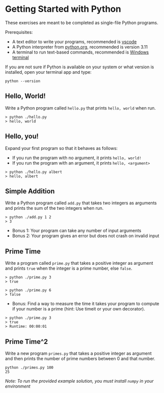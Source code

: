 # Getting Started with Python

These exercises are meant to be completed as single-file Python programs.

Prerequisites:

- A text editor to write your programs, recommended is [vscode](https://code.visualstudio.com/)
- A Python interpreter from [python.org](https://python.org), recommended is version 3.11
- A terminal to run text-based commands, recommended is [Windows terminal](https://apps.microsoft.com/detail/9n0dx20hk701)


If you are not sure if Python is available on your system or what version is
installed, open your terminal app and type:

```
python --version
```

## Hello, World!

Write a Python program called `hello.py` that prints `hello, world` when run.

```
> python ./hello.py
> hello, world
```

## Hello, you!

Expand your first program so that it behaves as follows:

- If you run the program with no argument, it prints `hello, world!`
- If you run the program with an argument, it prints `hello, <argument>`

```
> python ./hello.py albert
> hello, albert
```

## Simple Addition

Write a Python program called `add.py` that takes two integers as arguments and
prints the sum of the two integers when run.

```
> python ./add.py 1 2
> 3
```

- Bonus 1: Your program can take any number of input arguments
- Bonus 2: Your program gives an error but does not crash on invalid input

## Prime Time

Write a program called `prime.py` that takes a positive integer as argument and
prints `true` when the integer is a prime number, else `false`.

```
> python ./prime.py 3
> true
```
```
> python ./prime.py 6
> false
```

- Bonus: Find a way to measure the time it takes your program to compute if your number is a prime (hint: Use timeit or 
your own decorator).

```
> python ./prime.py 3
> true
> Runtime: 00:00:01
```

## Prime Time^2

Write a new program `primes.py` that takes a positive integer as argument and then prints the number of prime numbers
between 0 and that number.

```
python ./primes.py 100
25
```

_Note: To run the provided example solution, you must install _`numpy`_ in your environment_
